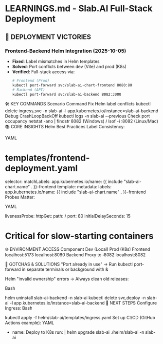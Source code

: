 # LEARNINGS.md - Slab.AI Full-Stack Deployment

## 🚀 DEPLOYMENT VICTORIES
### **Frontend-Backend Helm Integration (2025-10-05)**
- **Fixed**: Label mismatches in Helm templates  
- **Solved**: Port conflicts between dev (Vite) and prod (K8s)  
- **Verified**: Full-stack access via:
  ```bash
  # Frontend (Prod)
  kubectl port-forward svc/slab-ai-chart-frontend 8080:80
  # Backend (API)
  kubectl port-forward svc/slab-ai-backend 8082:3000
🛠️ KEY COMMANDS
Scenario	Command
Fix Helm label conflicts	kubectl delete ingress,svc -n slab-ai -l app.kubernetes.io/instance=slab-ai-backend
Debug CrashLoopBackOff	kubectl logs -n slab-ai <pod-name> --previous
Check port occupancy	netstat -ano | findstr 8082 (Windows) / lsof -i :8082 (Linux/Mac)
📚 CORE INSIGHTS
Helm Best Practices
Label Consistency:

YAML

# templates/frontend-deployment.yaml
selector:
  matchLabels:
    app.kubernetes.io/name: {{ include "slab-ai-chart.name" . }}-frontend
template:
  metadata:
    labels:
      app.kubernetes.io/name: {{ include "slab-ai-chart.name" . }}-frontend
Probes Matter:

YAML

livenessProbe:
  httpGet:
    path: /
    port: 80
  initialDelaySeconds: 15  
  
# Critical for slow-starting containers
🌐 ENVIRONMENT ACCESS
Component	Dev (Local)	Prod (K8s)
Frontend	localhost:5173	localhost:8080
Backend	Proxy to :8082	localhost:8082

🚨 GOTCHAS & SOLUTIONS
"Port already in use"
→ Run kubectl port-forward in separate terminals or background with &

Helm "invalid ownership" errors
→ Always clean old releases:

Bash

helm uninstall slab-ai-backend -n slab-ai
kubectl delete svc,deploy -n slab-ai -l app.kubernetes.io/instance=slab-ai-backend
🎯 NEXT STEPS
Configure Ingress:
Bash

kubectl apply -f helm/slab-ai/templates/ingress.yaml
Set up CI/CD (GitHub Actions example):
YAML

- name: Deploy to K8s
  run: |
    helm upgrade slab-ai ./helm/slab-ai -n slab-ai
